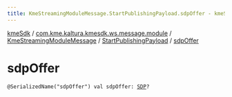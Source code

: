```yaml
---
title: KmeStreamingModuleMessage.StartPublishingPayload.sdpOffer - kmeSdk
---
```


[kmeSdk](../../../index.html) / [com.kme.kaltura.kmesdk.ws.message.module](../../index.html) / [KmeStreamingModuleMessage](../index.html) / [StartPublishingPayload](index.html) / [sdpOffer](./sdp-offer.html)

# sdpOffer

`@SerializedName("sdpOffer") val sdpOffer: `[`SDP`](../-streaming-payload/-s-d-p/index.html)`?`